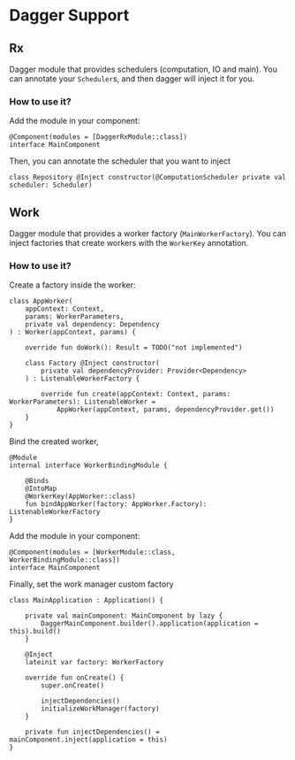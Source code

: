 # Dagger Support

## Rx
Dagger module that provides schedulers (computation, IO and main).
You can annotate your `Scheduler`s, and then dagger will inject it for you.

### How to use it?
Add the module in your component:
```
@Component(modules = [DaggerRxModule::class])
interface MainComponent
```

Then, you can annotate the scheduler that you want to inject
```
class Repository @Inject constructor(@ComputationScheduler private val scheduler: Scheduler)
```

## Work
Dagger module that provides a worker factory (`MainWorkerFactory`).
You can inject factories that create workers with the `WorkerKey` annotation.

### How to use it?
Create a factory inside the worker:
```
class AppWorker(
    appContext: Context,
    params: WorkerParameters,
    private val dependency: Dependency
) : Worker(appContext, params) {

    override fun doWork(): Result = TODO("not implemented")

    class Factory @Inject constructor(
        private val dependencyProvider: Provider<Dependency>
    ) : ListenableWorkerFactory {

        override fun create(appContext: Context, params: WorkerParameters): ListenableWorker =
            AppWorker(appContext, params, dependencyProvider.get())
    }
}
```

Bind the created worker,
```
@Module
internal interface WorkerBindingModule {

    @Binds
    @IntoMap
    @WorkerKey(AppWorker::class)
    fun bindAppWorker(factory: AppWorker.Factory): ListenableWorkerFactory
}
```

Add the module in your component:
```
@Component(modules = [WorkerModule::class, WorkerBindingModule::class])
interface MainComponent
```

Finally, set the work manager custom factory
```
class MainApplication : Application() {

    private val mainComponent: MainComponent by lazy {
        DaggerMainComponent.builder().application(application = this).build()
    }

    @Inject
    lateinit var factory: WorkerFactory

    override fun onCreate() {
        super.onCreate()

        injectDependencies()
        initializeWorkManager(factory)
    }

    private fun injectDependencies() = mainComponent.inject(application = this)
}
```